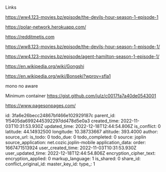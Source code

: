 Links

https://ww4.123-movies.bz/episode/the-devils-hour-season-1-episode-1

https://polar-network.herokuapp.com/

https://redditmetis.com

https://ww8.123-movies.bz/episode/the-devils-hour-season-1-episode-1/

https://ww4.123-movies.bz/episode/agent-hamilton-season-1-episode-1/

https://en.wikipedia.org/wiki/Gongshi

https://en.wikipedia.org/wiki/Bonseki?wprov=sfla1

mono no aware

Minimum container
https://gist.github.com/julz/c0017fa7a40de0543001

https://www.pagesonpages.com/


id: 3fa6e26becc24867bf466e102929187c
parent_id: 1f5405da6992445392297dd478d5e0a3
created_time: 2022-11-03T10:31:53.930Z
updated_time: 2022-12-18T12:44:54.806Z
is_conflict: 0
latitude: 44.14932500
longitude: 10.38733667
altitude: 393.4000
author: 
source_url: 
is_todo: 0
todo_due: 0
todo_completed: 0
source: joplin
source_application: net.cozic.joplin-mobile
application_data: 
order: 1667471513924
user_created_time: 2022-11-03T10:31:53.930Z
user_updated_time: 2022-12-18T12:44:54.806Z
encryption_cipher_text: 
encryption_applied: 0
markup_language: 1
is_shared: 0
share_id: 
conflict_original_id: 
master_key_id: 
type_: 1